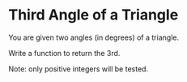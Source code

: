 <h1>Third Angle of a Triangle</h1>

<p>You are given two angles (in degrees) of a triangle.
   
   Write a function to return the 3rd.
   
   Note: only positive integers will be tested.
</p>

